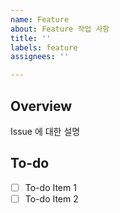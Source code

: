 ```yaml
---
name: Feature
about: Feature 작업 사항
title: ''
labels: feature
assignees: ''

---
```


## Overview

Issue 에 대한 설명 

## To-do
 
- [ ] To-do Item 1
- [ ] To-do Item 2
